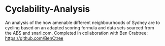 # Cyclability-Analysis
An analysis of the how amenable different neighbourhoods of Sydney are to cycling based on an adapted scoring formula and data sets sourced from the ABS and snarl.com. Completed in collaboration with Ben Crabtree: https://github.com/BenCtree
